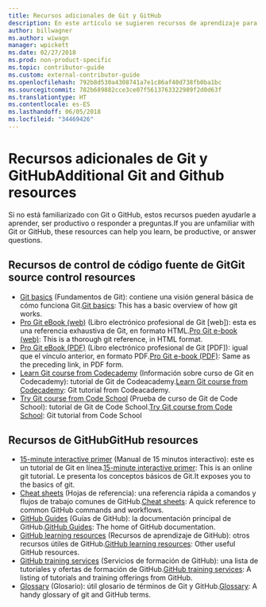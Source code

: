 ```yaml
---
title: Recursos adicionales de Git y GitHub
description: En este artículo se sugieren recursos de aprendizaje para Git y GitHub con vistas a contribuir a docs.microsoft.com.
author: billwagner
ms.author: wiwagn
manager: wpickett
ms.date: 02/27/2018
ms.prod: non-product-specific
ms.topic: contributor-guide
ms.custom: external-contributor-guide
ms.openlocfilehash: 792b8d530a4308741a7e1c86af40d738fb0ba1bc
ms.sourcegitcommit: 782b689882cce3ce07f5613763322989f2d0d63f
ms.translationtype: HT
ms.contentlocale: es-ES
ms.lasthandoff: 06/05/2018
ms.locfileid: "34469426"
---
```

# <a name="additional-git-and-github-resources"></a><span data-ttu-id="6c3aa-103">Recursos adicionales de Git y GitHub</span><span class="sxs-lookup"><span data-stu-id="6c3aa-103">Additional Git and Github resources</span></span>

<span data-ttu-id="6c3aa-104">Si no está familiarizado con Git o GitHub, estos recursos pueden ayudarle a aprender, ser productivo o responder a preguntas.</span><span class="sxs-lookup"><span data-stu-id="6c3aa-104">If you are unfamiliar with Git or GitHub, these resources can help you learn, be productive, or answer questions.</span></span>

## <a name="git-source-control-resources"></a><span data-ttu-id="6c3aa-105">Recursos de control de código fuente de Git</span><span class="sxs-lookup"><span data-stu-id="6c3aa-105">Git source control resources</span></span>

- <span data-ttu-id="6c3aa-106">[Git basics](https://go.microsoft.com/fwlink/?linkid=853939) (Fundamentos de Git): contiene una visión general básica de cómo funciona Git.</span><span class="sxs-lookup"><span data-stu-id="6c3aa-106">[Git basics](https://go.microsoft.com/fwlink/?linkid=853939): This has a basic overview of how git works.</span></span>
- <span data-ttu-id="6c3aa-107">[Pro Git eBook (web)](https://go.microsoft.com/fwlink/?linkid=853940) (Libro electrónico profesional de Git [web]): esta es una referencia exhaustiva de Git, en formato HTML.</span><span class="sxs-lookup"><span data-stu-id="6c3aa-107">[Pro Git e-book (web)](https://go.microsoft.com/fwlink/?linkid=853940): This is a thorough git reference, in HTML format.</span></span>
- <span data-ttu-id="6c3aa-108">[Pro Git eBook (PDF)](https://progit2.s3.amazonaws.com/en/2016-03-22-f3531/progit-en.1084.pdf) (Libro electrónico profesional de Git [PDF]): igual que el vínculo anterior, en formato PDF.</span><span class="sxs-lookup"><span data-stu-id="6c3aa-108">[Pro Git e-book (PDF)](https://progit2.s3.amazonaws.com/en/2016-03-22-f3531/progit-en.1084.pdf): Same as the preceding link, in PDF form.</span></span>
- <span data-ttu-id="6c3aa-109">[Learn Git course from Codecademy](https://www.codecademy.com/learn/learn-git) (Información sobre curso de Git en Codecademy): tutorial de Git de Codeacademy.</span><span class="sxs-lookup"><span data-stu-id="6c3aa-109">[Learn Git course from Codecademy](https://www.codecademy.com/learn/learn-git): Git tutorial from Codeacademy.</span></span>
- <span data-ttu-id="6c3aa-110">[Try Git course from Code School](https://www.codeschool.com/courses/try-git) (Prueba de curso de Git de Code School): tutorial de Git de Code School.</span><span class="sxs-lookup"><span data-stu-id="6c3aa-110">[Try Git course from Code School](https://www.codeschool.com/courses/try-git): Git tutorial from Code School</span></span>

## <a name="github-resources"></a><span data-ttu-id="6c3aa-111">Recursos de GitHub</span><span class="sxs-lookup"><span data-stu-id="6c3aa-111">GitHub resources</span></span>

- <span data-ttu-id="6c3aa-112">[15-minute interactive primer](https://try.github.io/) (Manual de 15 minutos interactivo): este es un tutorial de Git en línea.</span><span class="sxs-lookup"><span data-stu-id="6c3aa-112">[15-minute interactive primer](https://try.github.io/): This is an online git tutorial.</span></span> <span data-ttu-id="6c3aa-113">Le presenta los conceptos básicos de Git.</span><span class="sxs-lookup"><span data-stu-id="6c3aa-113">It exposes you to the basics of git.</span></span>
- <span data-ttu-id="6c3aa-114">[Cheat sheets](https://go.microsoft.com/fwlink/?linkid=853941) (Hojas de referencia): una referencia rápida a comandos y flujos de trabajo comunes de GitHub.</span><span class="sxs-lookup"><span data-stu-id="6c3aa-114">[Cheat sheets](https://go.microsoft.com/fwlink/?linkid=853941): A quick reference to common GitHub commands and workflows.</span></span>
- <span data-ttu-id="6c3aa-115">[GitHub Guides](https://guides.github.com/) (Guías de GitHub): la documentación principal de GitHub.</span><span class="sxs-lookup"><span data-stu-id="6c3aa-115">[GitHub Guides](https://guides.github.com/): The home of GitHub documentation.</span></span>
- <span data-ttu-id="6c3aa-116">[GitHub learning resources](https://help.github.com/articles/git-and-github-learning-resources/) (Recursos de aprendizaje de GitHub): otros recursos útiles de GitHub.</span><span class="sxs-lookup"><span data-stu-id="6c3aa-116">[GitHub learning resources](https://help.github.com/articles/git-and-github-learning-resources/): Other useful GitHub resources.</span></span>
- <span data-ttu-id="6c3aa-117">[GitHub training services](https://services.github.com/training/) (Servicios de formación de GitHub): una lista de tutoriales y ofertas de formación de GitHub.</span><span class="sxs-lookup"><span data-stu-id="6c3aa-117">[GitHub training services](https://services.github.com/training/): A listing of tutorials and training offerings from GitHub.</span></span>
- <span data-ttu-id="6c3aa-118">[Glossary](https://help.github.com/articles/github-glossary) (Glosario): útil glosario de términos de Git y GitHub.</span><span class="sxs-lookup"><span data-stu-id="6c3aa-118">[Glossary](https://help.github.com/articles/github-glossary): A handy glossary of git and GitHub terms.</span></span>
